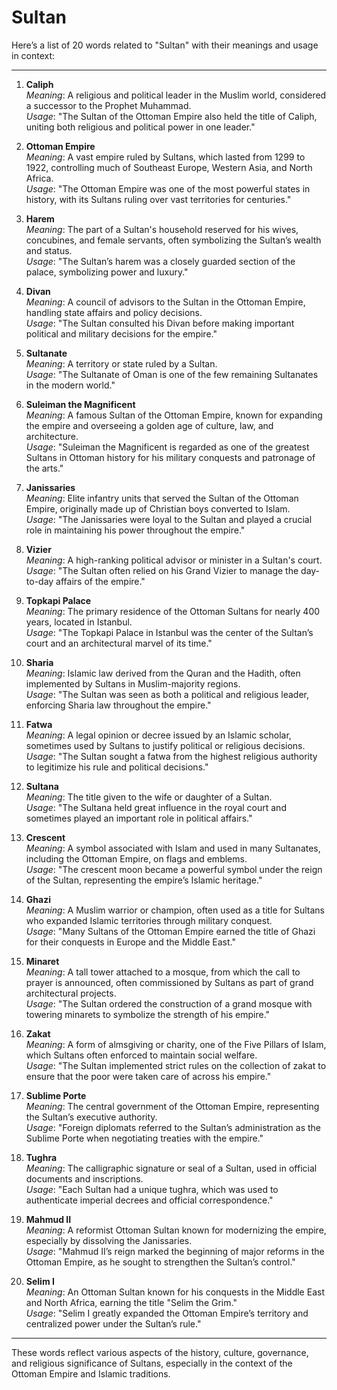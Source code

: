 # Sultan

Here’s a list of 20 words related to "Sultan" with their meanings and usage in context:

---

1. **Caliph**  
   *Meaning*: A religious and political leader in the Muslim world, considered a successor to the Prophet Muhammad.  
   *Usage*: "The Sultan of the Ottoman Empire also held the title of Caliph, uniting both religious and political power in one leader."

2. **Ottoman Empire**  
   *Meaning*: A vast empire ruled by Sultans, which lasted from 1299 to 1922, controlling much of Southeast Europe, Western Asia, and North Africa.  
   *Usage*: "The Ottoman Empire was one of the most powerful states in history, with its Sultans ruling over vast territories for centuries."

3. **Harem**  
   *Meaning*: The part of a Sultan's household reserved for his wives, concubines, and female servants, often symbolizing the Sultan’s wealth and status.  
   *Usage*: "The Sultan’s harem was a closely guarded section of the palace, symbolizing power and luxury."

4. **Divan**  
   *Meaning*: A council of advisors to the Sultan in the Ottoman Empire, handling state affairs and policy decisions.  
   *Usage*: "The Sultan consulted his Divan before making important political and military decisions for the empire."

5. **Sultanate**  
   *Meaning*: A territory or state ruled by a Sultan.  
   *Usage*: "The Sultanate of Oman is one of the few remaining Sultanates in the modern world."

6. **Suleiman the Magnificent**  
   *Meaning*: A famous Sultan of the Ottoman Empire, known for expanding the empire and overseeing a golden age of culture, law, and architecture.  
   *Usage*: "Suleiman the Magnificent is regarded as one of the greatest Sultans in Ottoman history for his military conquests and patronage of the arts."

7. **Janissaries**  
   *Meaning*: Elite infantry units that served the Sultan of the Ottoman Empire, originally made up of Christian boys converted to Islam.  
   *Usage*: "The Janissaries were loyal to the Sultan and played a crucial role in maintaining his power throughout the empire."

8. **Vizier**  
   *Meaning*: A high-ranking political advisor or minister in a Sultan's court.  
   *Usage*: "The Sultan often relied on his Grand Vizier to manage the day-to-day affairs of the empire."

9. **Topkapi Palace**  
   *Meaning*: The primary residence of the Ottoman Sultans for nearly 400 years, located in Istanbul.  
   *Usage*: "The Topkapi Palace in Istanbul was the center of the Sultan’s court and an architectural marvel of its time."

10. **Sharia**  
   *Meaning*: Islamic law derived from the Quran and the Hadith, often implemented by Sultans in Muslim-majority regions.  
   *Usage*: "The Sultan was seen as both a political and religious leader, enforcing Sharia law throughout the empire."

11. **Fatwa**  
   *Meaning*: A legal opinion or decree issued by an Islamic scholar, sometimes used by Sultans to justify political or religious decisions.  
   *Usage*: "The Sultan sought a fatwa from the highest religious authority to legitimize his rule and political decisions."

12. **Sultana**  
   *Meaning*: The title given to the wife or daughter of a Sultan.  
   *Usage*: "The Sultana held great influence in the royal court and sometimes played an important role in political affairs."

13. **Crescent**  
   *Meaning*: A symbol associated with Islam and used in many Sultanates, including the Ottoman Empire, on flags and emblems.  
   *Usage*: "The crescent moon became a powerful symbol under the reign of the Sultan, representing the empire’s Islamic heritage."

14. **Ghazi**  
   *Meaning*: A Muslim warrior or champion, often used as a title for Sultans who expanded Islamic territories through military conquest.  
   *Usage*: "Many Sultans of the Ottoman Empire earned the title of Ghazi for their conquests in Europe and the Middle East."

15. **Minaret**  
   *Meaning*: A tall tower attached to a mosque, from which the call to prayer is announced, often commissioned by Sultans as part of grand architectural projects.  
   *Usage*: "The Sultan ordered the construction of a grand mosque with towering minarets to symbolize the strength of his empire."

16. **Zakat**  
   *Meaning*: A form of almsgiving or charity, one of the Five Pillars of Islam, which Sultans often enforced to maintain social welfare.  
   *Usage*: "The Sultan implemented strict rules on the collection of zakat to ensure that the poor were taken care of across his empire."

17. **Sublime Porte**  
   *Meaning*: The central government of the Ottoman Empire, representing the Sultan’s executive authority.  
   *Usage*: "Foreign diplomats referred to the Sultan’s administration as the Sublime Porte when negotiating treaties with the empire."

18. **Tughra**  
   *Meaning*: The calligraphic signature or seal of a Sultan, used in official documents and inscriptions.  
   *Usage*: "Each Sultan had a unique tughra, which was used to authenticate imperial decrees and official correspondence."

19. **Mahmud II**  
   *Meaning*: A reformist Ottoman Sultan known for modernizing the empire, especially by dissolving the Janissaries.  
   *Usage*: "Mahmud II’s reign marked the beginning of major reforms in the Ottoman Empire, as he sought to strengthen the Sultan’s control."

20. **Selim I**  
   *Meaning*: An Ottoman Sultan known for his conquests in the Middle East and North Africa, earning the title "Selim the Grim."  
   *Usage*: "Selim I greatly expanded the Ottoman Empire’s territory and centralized power under the Sultan’s rule."

---

These words reflect various aspects of the history, culture, governance, and religious significance of Sultans, especially in the context of the Ottoman Empire and Islamic traditions.
